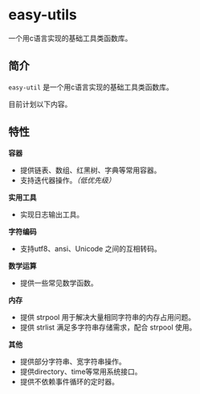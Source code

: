 # easy-utils

一个用c语言实现的基础工具类函数库。

## 简介

`easy-util` 是一个用c语言实现的基础工具类函数库。


目前计划以下内容。

## 特性

**容器**

- 提供链表、数组、红黑树、字典等常用容器。
- 支持迭代器操作。*（低优先级）*

**实用工具**

- 实现日志输出工具。

**字符编码**

- 支持utf8、ansi、Unicode 之间的互相转码。

**数学运算**

- 提供一些常见数学函数。

**内存**

- 提供 strpool 用于解决大量相同字符串的内存占用问题。
- 提供 strlist 满足多字符串存储需求，配合 strpool 使用。

**其他**

- 提供部分字符串、宽字符串操作。
- 提供directory、time等常用系统接口。
- 提供不依赖事件循环的定时器。